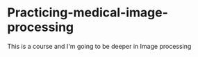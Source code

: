 # Practicing-medical-image-processing
This is a course and I'm going to be deeper in Image processing 

